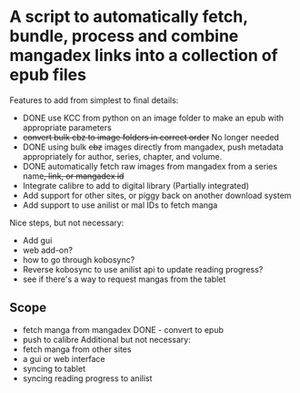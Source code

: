 # A script to automatically fetch, bundle, process and combine mangadex links into a collection of epub files

Features to add from simplest to final details:

- DONE use KCC from python on an image folder to make an epub with appropriate parameters
- ~~convert bulk cbz to image folders in correct order~~ No longer needed
- DONE using bulk ~~cbz~~ images directly from mangadex, push metadata appropriately for author, series, chapter, and volume.
- DONE automatically fetch  raw images from mangadex from a series name~~, link, or mangadex id~~
- Integrate calibre to add to digital library (Partially integrated)
- Add support for other sites, or piggy back on another download system
- Add support to use anilist or mal IDs to fetch manga

Nice steps, but not necessary:

- Add gui
- web add-on?
- how to go through kobosync?
- Reverse kobosync to use anilist api to update reading progress?
- see if there's a way to request mangas from the tablet

## Scope

- fetch manga from mangadex
DONE - convert to epub
- push to calibre
Additional but not necessary:
- fetch manga from other sites
- a gui or web interface
- syncing to tablet
- syncing reading progress to anilist
